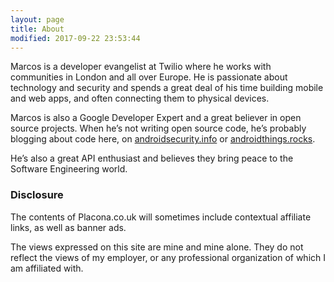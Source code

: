 ```yaml
---
layout: page
title: About
modified: 2017-09-22 23:53:44
---
```


Marcos is a developer evangelist at Twilio where he works with communities in London and all over Europe. He is passionate about technology and security and spends a great deal of his time building mobile and web apps, and often connecting them to physical devices.

Marcos is also a Google Developer Expert and a great believer in open source projects. When he’s not writing open source code, he’s probably blogging about code here, on [androidsecurity.info](https://androidsecurity.info) or [androidthings.rocks](https://androidthings.rocks).

He’s also a great API enthusiast and believes they bring peace to the Software Engineering world. 

### Disclosure
The contents of Placona.co.uk will sometimes include contextual affiliate links, as well as banner ads.

The views expressed on this site are mine and mine alone. They do not reflect the views of my employer, or any professional organization of which I am affiliated with.